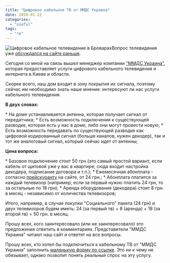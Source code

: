 ```yaml
---
title: "Цифровое кабельное ТВ от MМДС Украина"
date: 2010-01-22
categories: 
  - "useful"
tags: 
  - "тв"
---
```


![Цифровое кабельное телевидение в Броварах](http://shevchenko4a.brovary.org/wp-content/uploads/2010/01/nasha_russia.jpg "Цифровое кабельное телевидение в Броварах")Вопрос телевидения уже [обсуждался на сайте раньше](http://shevchenko4a.brovary.org/tv/).

Сегодня со мной на связь вышел менеджер компании ["ММДС Украина"](http://www.mmds.ua), которая предоставляет услуги цифрового кабельного телевидения и интернета в Киеве и области.

Скорее всего, наш дом входит в зону покрытия их сигнала, поэтому сейчас им необходимо знать наше мнение: интересуют ли нас услуги кабельного телевидения.

**В двух словах:**

\* На доме устанавливается антенна, которая получает сигнал от передатчика; \* Есть возможность подключения к существующей разводке, которая есть у нас в доме, либо они могут провести новую;<!--more--> \* Есть возможность передавать по существующей разводке как цифровой кодированный сигнал (больше каналов, нужен декодер), так и тот же аналоговый сигнал, который сейчас идет от антенны;

**Цена вопроса:**

\* Базовое подключение стоит 50 грн (это самый простой вариант, если кабель от щитовой уже у вас в квартире; сюда входит настройка декодера, подписание договора и т.п.); \* Ежемесячная абонплата - согласно [прейскуранту](http://www.mmds.ua/ru/tv_costs_kiev.html) на сайте, от 24 грн.; \* Абонплата платится за каждый телевизор (например, если за первый нужно платить 24 грн, то за остальные по 18 грн); \* Аренда оборудования (декодера) стоит 8 грн. в месяц - независимо от количества телевизоров;

Итого, например, в случае покупки "Социального" пакета (24 грн) и двух телевизоров будем иметь: 24 (за первый тв) + 8 (аренда) + 18 (за второй тв) = 50 грн. в месяц.

Прошу всех, кого заинтересовало (или не заинтересовало) это предложение ответить в комментариях. Представители "ММДС Украина" читают наш сайт и ответят на все вопросы.

Прошу всех, кто хотел бы подключиться к кабельному ТВ от "ММДС Украина" заполнить [маленькую форму по ссылке](http://spreadsheets.google.com/viewform?hl=ru&formkey=dFUyd3dTVTdOSkd2ZDUzUlBFRzRnTVE6MA). Это ни к чему не обязывает, однако позволит понять реальный спрос на эту услугу.
